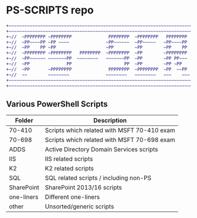# PS-SCRIPTS repo

````diff
+~~~~~~~~~~~~~~~~~~~~~~~~~~~~~~~~~~~~~~~~~~~~~~~~~~~~~~~~~~~~~~~~~~~~~~~~~~~~~~~~~~~~~~~~~~~~~~~
+~~~~~~~~~~~~~~~~~~~~~~~~~~~~~~~~~~~~~~~~~~~~~~~~~~~~~~~~~~~~~~~~~~~~~~~~~~~~~~~~~~~~~~~~~~~~~~~
+~//  ~PPPPPPPP ~PPPPPPPP              PPPPPPPP  ~PPPPPPPP   PPPPPPPP   PPPPPPPP   PPPPPPPP  //~
+~//  ~PP~~~~PP ~PP ~~~~              ~PP~~~~~~  ~PP~~~~~   ~PP~~~~PP  ~~~~PP     ~PP~~~~~~  //~
+~//  ~PP    PP ~PP                   ~PP        ~PP        ~PP    PP     ~PP     ~PP        //~
+~//  ~PPPPPPPP ~PPPPPPPP   PPPPPPPP  ~PPPPPPPP  ~PP        ~PPPPPPPP     ~PP     ~PPPPPPPP  //~
+~//  ~PP~~~~~~ ~~~~~~~PP  ~~~~~~~~   ~~~~~~~PP  ~PP        ~PP PP~~~     ~PP     ~~~~~~~PP  //~
+~//  ~PP              PP                    PP  ~PP        ~PP ~PP       ~PP            PP  //~
+~//  ~PP       ~PPPPPPPP              PPPPPPPP  ~PPPPPPPP  ~PP  ~~PP     ~PP     ~PPPPPPPP  //~
+~//  ~~        ~~~~~~~~              ~~~~~~~~   ~~~~~~~~   ~~~    ~~~    ~~~     ~~~~~~~~~  //~
+~~~~~~~~~~~~~~~~~~~~~~~~~~~~~~~~~~~~~~~~~~~~~~~~~~~~~~~~~~~~~~~~~~~~~~~~~~~~~~~~~~~~~~~~~~~~~~~
+~~~~~~~~~~~~~~~~~~~~~~~~~~~~~~~~~~~~~~~~~~~~~~~~~~~~~~~~~~~~~~~~~~~~~~~~~~~~~~~~~~~~~~~~~~~~~~~
````

## Various PowerShell Scripts

|Folder| Description
|---|---|
70-410     | Scripts which related with MSFT 70-410 exam
70-698     | Scripts which related with MSFT 70-698 exam
ADDS       | Active Directory Domain Services scripts
IIS        | IIS related scripts
K2         | K2 related scripts
SQL        | SQL related scripts / including non-PS
SharePoint | SharePoint 2013/16 scripts
one-liners | Different one-liners
other      | Unsorted/generic scripts
